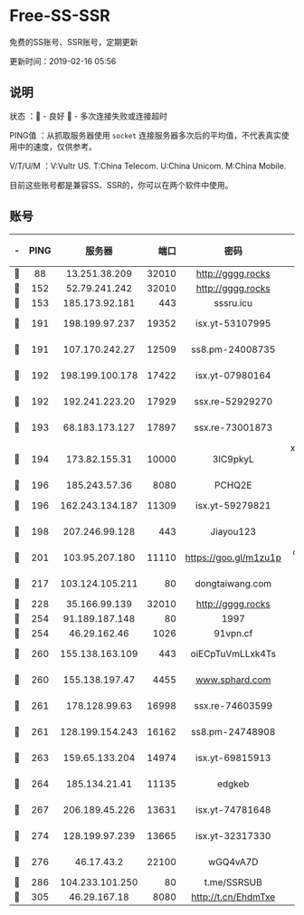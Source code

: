 # Free-SS-SSR

免费的SS账号、SSR账号，定期更新

更新时间：2019-02-16 05:56

## 说明

状态     ：🙂 - 良好 🙁 - 多次连接失败或连接超时

PING值   ：从抓取服务器使用 `socket` 连接服务器多次后的平均值，不代表真实使用中的速度，仅供参考。

V/T/U/M  ：V:Vultr US. T:China Telecom. U:China Unicom. M:China Mobile.

目前这些账号都是兼容SS、SSR的，你可以在两个软件中使用。

## 账号

|-|PING|服务器|端口|密码|加密方式|区域|V/T/U/M|
|:----:|:----:|:-----:|-----:|:----:|:----:|:----:|:----:|
|🙂|88|13.251.38.209|32010|http://gggg.rocks|chacha20|SG|10↑/10↑/10↑/10↑|
|🙂|152|52.79.241.242|32010|http://gggg.rocks|chacha20|KR|10↑/10↑/10↑/10↑|
|🙂|153|185.173.92.181|443|sssru.icu|rc4-md5|RU|10↑/10↑/10↑/10↑|
|🙂|191|198.199.97.237|19352|isx.yt-53107995|aes-256-cfb|US|10↑/10↑/10↑/10↑|
|🙂|191|107.170.242.27|12509|ss8.pm-24008735|aes-256-cfb|US|10↑/10↑/10↑/10↑|
|🙂|192|198.199.100.178|17422|isx.yt-07980164|aes-256-cfb|US|10↑/10↑/10↑/10↑|
|🙂|192|192.241.223.20|17929|ssx.re-52929270|aes-256-cfb|US|10↑/10↑/10↑/10↑|
|🙂|193|68.183.173.127|17897|ssx.re-73001873|aes-256-cfb|US|10↑/10↑/10↑/10↑|
|🙂|194|173.82.155.31|10000|3IC9pkyL|xchacha20-ietf-poly1305|US|10↑/10↑/10↑/10↑|
|🙂|196|185.243.57.36|8080|PCHQ2E|rc4-md5|US|10↑/10↑/10↑/10↑|
|🙂|196|162.243.134.187|11309|isx.yt-59279821|aes-256-cfb|US|10↑/10↑/10↑/10↑|
|🙂|198|207.246.99.128|443|Jiayou123|aes-256-cfb|US|10↑/10↑/10↑/10↑|
|🙂|201|103.95.207.180|11110|https://goo.gl/m1zu1p|chacha20-ietf|US|10↑/10↑/10↑/10↑|
|🙂|217|103.124.105.211|80|dongtaiwang.com|aes-256-cfb|US|10↑/10↑/10↑/10↑|
|🙂|228|35.166.99.139|32010|http://gggg.rocks|chacha20|US|10↑/10↑/10↑/10↑|
|🙂|254|91.189.187.148|80|1997|chacha20|US|10↑/10↑/10↑/10↑|
|🙂|254|46.29.162.46|1026|91vpn.cf|rc4-md5|RU|10↑/10↑/10↑/10↑|
|🙂|260|155.138.163.109|443|oiECpTuVmLLxk4Ts|aes-256-cfb|US|10↑/10↑/10↑/10↑|
|🙂|260|155.138.197.47|4455|www.sphard.com|aes-256-cfb|US|10↑/10↑/10↑/10↑|
|🙂|261|178.128.99.63|16998|ssx.re-74603599|aes-256-cfb|SG|10↑/10↑/10↑/10↑|
|🙂|261|128.199.154.243|16162|ss8.pm-24748908|aes-256-cfb|SG|10↑/10↑/10↑/10↑|
|🙂|263|159.65.133.204|14974|isx.yt-69815913|aes-256-cfb|SG|10↑/10↑/10↑/10↑|
|🙂|264|185.134.21.41|11135|edgkeb|aes-256-cfb|GB|10↑/10↑/10↑/10↑|
|🙂|267|206.189.45.226|13631|isx.yt-74781648|aes-256-cfb|SG|10↑/10↑/10↑/10↑|
|🙂|274|128.199.97.239|13665|isx.yt-32317330|aes-256-cfb|SG|10↑/10↑/10↑/10↑|
|🙂|276|46.17.43.2|22100|wGQ4vA7D|aes-256-gcm|RU|10↑/10↑/10↑/10↑|
|🙂|286|104.233.101.250|80|t.me/SSRSUB|rc4-md5|CA|10↑/10↑/10↑/10↑|
|🙂|305|46.29.167.18|8080|http://t.cn/EhdmTxe|rc4-md5|RU|10↑/10↑/10↑/10↑|
